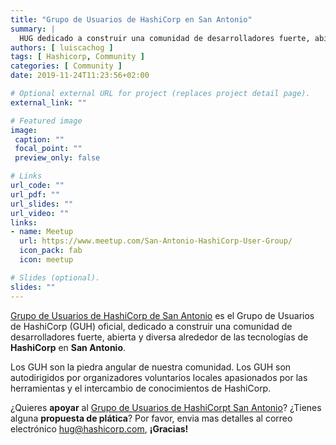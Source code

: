 ```yaml
---
title: "Grupo de Usuarios de HashiCorp en San Antonio"
summary: |
  HUG dedicado a construir una comunidad de desarrolladores fuerte, abierta y diversa alrededor de las tecnologías de HashiCorp en San Antonio.
authors: [ luiscachog ]
tags: [ Hashicorp, Community ]
categories: [ Community ]
date: 2019-11-24T11:23:56+02:00

# Optional external URL for project (replaces project detail page).
external_link: ""

# Featured image
image:
 caption: ""
 focal_point: ""
 preview_only: false

# Links
url_code: ""
url_pdf: ""
url_slides: ""
url_video: ""
links:
- name: Meetup
  url: https://www.meetup.com/San-Antonio-HashiCorp-User-Group/
  icon_pack: fab
  icon: meetup  

# Slides (optional).
slides: ""
---
```


[Grupo de Usuarios de HashiCorp de San Antonio]( https://www.meetup.com/San-Antonio-HashiCorp-User-Group/) es el Grupo de Usuarios de HashiCorp (GUH) oficial, dedicado a construir una comunidad de desarrolladores fuerte, abierta y diversa alrededor de las tecnologías de **HashiCorp** en **San Antonio**.

Los GUH son la piedra angular de nuestra comunidad. Los GUH son autodirigidos por organizadores voluntarios locales apasionados por las herramientas y el intercambio de conocimientos de HashiCorp.

¿Quieres **apoyar** al [Grupo de Usuarios de HashiCorpt San Antonio]( https://www.meetup.com/San-Antonio-HashiCorp-User-Group/)? ¿Tienes alguna **propuesta de plática**? Por favor, envia mas detalles al correo electrónico [hug@hashicorp.com](mailto:hug@hashicorp.com), **¡Gracias!**